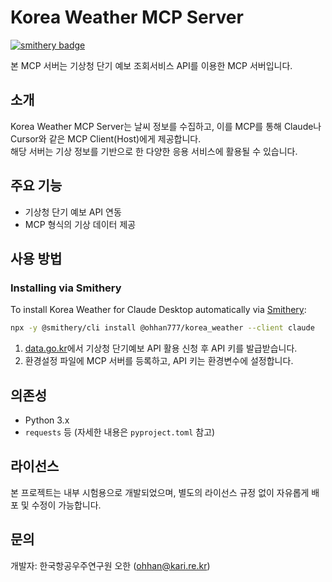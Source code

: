 # Korea Weather MCP Server

[![smithery badge](https://smithery.ai/badge/@ohhan777/korea_weather)](https://smithery.ai/server/@ohhan777/korea_weather)

본 MCP 서버는 기상청 단기 예보 조회서비스 API를 이용한 MCP 서버입니다.

## 소개

Korea Weather MCP Server는 날씨 정보를 수집하고, 이를 MCP를 통해 Claude나 Cursor와 같은 MCP Client(Host)에게 제공합니다.  
해당 서버는 기상 정보를 기반으로 한 다양한 응용 서비스에 활용될 수 있습니다.

## 주요 기능

- 기상청 단기 예보 API 연동
- MCP 형식의 기상 데이터 제공

## 사용 방법

### Installing via Smithery

To install Korea Weather for Claude Desktop automatically via [Smithery](https://smithery.ai/server/@ohhan777/korea_weather):

```bash
npx -y @smithery/cli install @ohhan777/korea_weather --client claude
```

1. [data.go.kr](https://www.data.go.kr/)에서 기상청 단기예보 API 활용 신청 후 API 키를 발급받습니다.  
2. 환경설정 파일에 MCP 서버를 등록하고, API 키는 환경변수에 설정합니다.

## 의존성

- Python 3.x
- `requests` 등 (자세한 내용은 `pyproject.toml` 참고)

## 라이선스

본 프로젝트는 내부 시험용으로 개발되었으며, 별도의 라이선스 규정 없이 자유롭게 배포 및 수정이 가능합니다.

## 문의

개발자: 한국항공우주연구원 오한 (ohhan@kari.re.kr)
